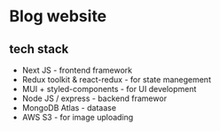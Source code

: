 # Blog website

## tech stack
- Next JS - frontend framework
- Redux toolkit & react-redux - for state manegement
- MUI + styled-components - for UI development
- Node JS / express - backend framewor
- MongoDB Atlas - dataase
- AWS S3 - for image uploading
